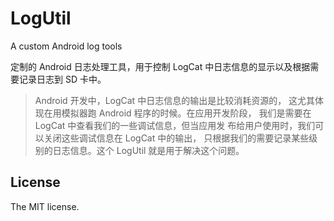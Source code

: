 LogUtil
======

A custom Android log tools

定制的 Android 日志处理工具，用于控制 LogCat 中日志信息的显示以及根据需要记录日志到 SD 卡中。

> Android 开发中，LogCat 中日志信息的输出是比较消耗资源的，
  这尤其体现在用模拟器跑 Android 程序的时候。在应用开发阶段，
  我们是需要在 LogCat 中查看我们的一些调试信息，但当应用发
  布给用户使用时，我们可以关闭这些调试信息在 LogCat 中的输出，
  只根据我们的需要记录某些级别的日志信息。这个 LogUtil 就是用于解决这个问题。
  
## License
The MIT license.

